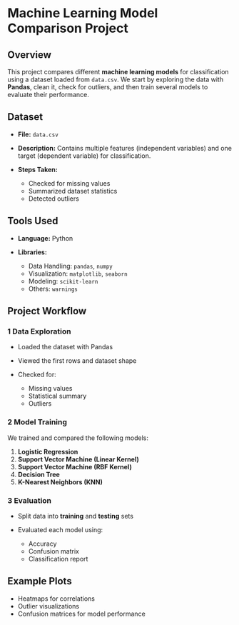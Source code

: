 
#  Machine Learning Model Comparison Project

##  Overview

This project compares different **machine learning models** for classification using a dataset loaded from `data.csv`.
We start by exploring the data with **Pandas**, clean it, check for outliers, and then train several models to evaluate their performance.



##  Dataset

* **File:** `data.csv`
* **Description:** Contains multiple features (independent variables) and one target (dependent variable) for classification.
* **Steps Taken:**

  * Checked for missing values
  * Summarized dataset statistics
  * Detected outliers



##  Tools Used

* **Language:** Python
* **Libraries:**

  * Data Handling: `pandas`, `numpy`
  * Visualization: `matplotlib`, `seaborn`
  * Modeling: `scikit-learn`
  * Others: `warnings`



##  Project Workflow

### 1️ Data Exploration

* Loaded the dataset with Pandas
* Viewed the first rows and dataset shape
* Checked for:

  * Missing values
  * Statistical summary
  * Outliers



### 2️ Model Training

We trained and compared the following models:

1. **Logistic Regression**
2. **Support Vector Machine (Linear Kernel)**
3. **Support Vector Machine (RBF Kernel)**
4. **Decision Tree**
5. **K-Nearest Neighbors (KNN)**



### 3️ Evaluation

* Split data into **training** and **testing** sets
* Evaluated each model using:

  * Accuracy
  * Confusion matrix
  * Classification report



##  Example Plots

* Heatmaps for correlations
* Outlier visualizations
* Confusion matrices for model performance



